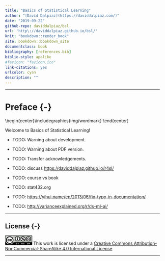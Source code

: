 ```yaml
--- 
title: "Basics of Statistical Learning"
author: "[David Dalpiaz](https://daviddalpiaz.com/)"
date: "2019-09-22"
github-repo: daviddalpiaz/bsl
url: 'http\://daviddalpiaz.github.io/bsl/'
knit: "bookdown::render_book"
site: bookdown::bookdown_site
documentclass: book
bibliography: [references.bib]
biblio-style: apalike
#favicon: "favicon.ico"
link-citations: yes
urlcolor: cyan
description: ""
---
```




***

# Preface {-}


\begin{center}\includegraphics{img/wordmark} \end{center}

Welcome to Basics of Statistical Learning! 

- TODO: Warning about development.
- TODO: Warning about PDF version.
- TODO: Transfer acknowledgements.
- TODO: discuss https://daviddalpiaz.github.io/r4sl/
- TODO: course vs book
- TODO: stat432.org
- TODO: https://yihui.name/en/2013/06/fix-typo-in-documentation/

- TODO: http://varianceexplained.org/r/ds-ml-ai/

***

## License {-}

![CC NC SA](img/cc.png) This work is licensed under a [Creative Commons Attribution-NonCommercial-ShareAlike 4.0 International License](http://creativecommons.org/licenses/by-nc-sa/4.0/)

***

